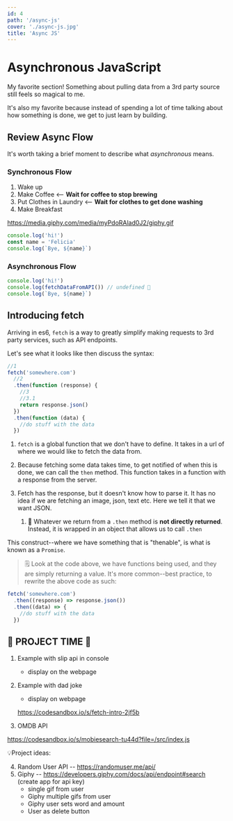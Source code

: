 ```yaml
---
id: 4
path: '/async-js'
cover: './async-js.jpg'
title: 'Async JS'
---
```


# Asynchronous JavaScript

My favorite section! Something about pulling data from a 3rd party source still feels so magical to me.

It's also my favorite because instead of spending a lot of time talking about how something is done, we get to just learn by building.

## Review Async Flow

It's worth taking a brief moment to describe what _asynchronous_ means.

### Synchronous Flow

1. Wake up
2. Make Coffee <-- **Wait for coffee to stop brewing**
3. Put Clothes in Laundry <-- **Wait for clothes to get done washing**
4. Make Breakfast

https://media.giphy.com/media/myPdoRAlad0J2/giphy.gif

```js
console.log('hi!')
const name = 'Felicia'
console.log(`Bye, ${name}`)
```

### Asynchronous Flow

```js
console.log('hi!')
console.log(fetchDataFromAPI()) // undefined 🤨
console.log(`Bye, ${name}`)
```

## Introducing fetch

Arriving in es6, `fetch` is a way to greatly simplify making requests to 3rd party services, such as API endpoints.

Let's see what it looks like then discuss the syntax:

```js
//1
fetch('somewhere.com')
  //2
  .then(function (response) {
    //3
    //3.1
    return response.json()
  })
  .then(function (data) {
    //do stuff with the data
  })
```

1. `fetch` is a global function that we don't have to define. It takes in a url of where we would like to fetch the data from.

2. Because fetching some data takes time, to get notified of when this is done, we can call the `then` method. This function takes in a function with a response from the server.

3. Fetch has the response, but it doesn't know how to parse it. It has no idea if we are fetching an image, json, text etc. Here we tell it that we want JSON.
   1. 🚨 Whatever we return from a `.then` method is **not directly returned**. Instead, it is wrapped in an object that allows us to call `.then`

This construct--where we have something that is "thenable", is what is known as a `Promise`.

> 🗒️ Look at the code above, we have functions being used, and they are simply returning a value. It's more common--best practice, to rewrite the above code as such:

```js
fetch('somewhere.com')
  .then((response) => response.json())
  .then((data) => {
    //do stuff with the data
  })
```

## 🚨 PROJECT TIME 🚨

1. Example with slip api in console

   - display on the webpage

2. Example with dad joke

   - display on webpage

   https://codesandbox.io/s/fetch-intro-2jf5b

3. OMDB API

https://codesandbox.io/s/mobiesearch-tu44d?file=/src/index.js

💡Project ideas:

4. Random User API -- https://randomuser.me/api/
5. Giphy -- https://developers.giphy.com/docs/api/endpoint#search (create app for api key)
   - single gif from user
   - Giphy multiple gifs from user
   - Giphy user sets word and amount
   - User as delete button
